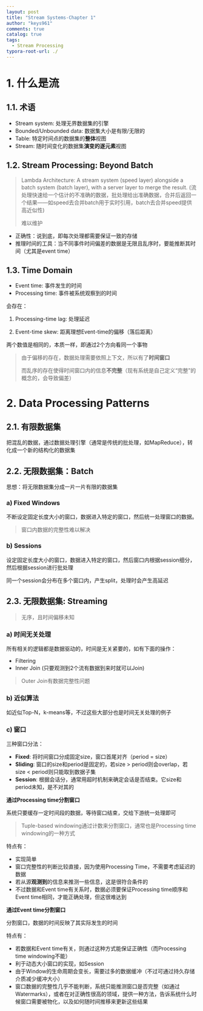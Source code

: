 ```yaml
---
layout: post
title: "Stream Systems-Chapter 1"
author: "keys961"
comments: true
catalog: true
tags:
  - Stream Processing
typora-root-url: ./
---
```


# 1. 什么是流

## 1.1. 术语

- Stream system: 处理无界数据集的引擎
- Bounded/Unbounded data: 数据集大小是有限/无限的
- Table: 特定时间点的数据集的**整体**视图
- Stream: 随时间变化的数据集**演变的逐元素**视图 

## 1.2. Stream Processing: Beyond Batch

> Lambda Architecture: A stream system (speed layer) alongside a batch system (batch layer), with a server layer to merge the result. (流处理快速给一个估计的不准确的数据，批处理给出准确数据，合并后返回一个结果——如speed去合并batch用于实时引用，batch去合并speed提供高近似性)
>
> 难以维护

- 正确性：说到底，即每次处理都需要保证一致的存储
- 推理时间的工具：当不同事件时间偏差的数据是无限且乱序时，要能推断其时间（尤其是event time）

## 1.3. Time Domain

- Event time: 事件发生的时间
- Processing time: 事件被系统观察到的时间

会存在：

1. Processing-time lag: 处理延迟

2. Event-time skew: 距离理想Event-time的偏移（落后距离）

两个数值是相同的，本质一样，即通过2个方向看同一个事物

> 由于偏移的存在，数据处理需要依照上下文，所以有了**时间窗口**
>
> 而乱序的存在使得时间窗口内的信息**不完整**（现有系统是自己定义“完整”的概念的，会导致偏差）

# 2. Data Processing Patterns

## 2.1. 有限数据集

把混乱的数据，通过数据处理引擎（通常是传统的批处理，如MapReduce），转化成一个新的结构化的数据集

## 2.2. 无限数据集：Batch

思想：将无限数据集分成一片一片有限的数据集

### a) Fixed Windows

不断设定固定长度大小的窗口，数据进入特定的窗口，然后统一处理窗口的数据。

> 窗口内数据的完整性难以解决

### b) Sessions

设定固定长度大小的窗口，数据进入特定的窗口，然后窗口内根据session细分，然后根据session进行批处理

同一个session会分布在多个窗口内，产生split，处理时会产生高延迟

## 2.3. 无限数据集: Streaming

> 无序，且时间偏移未知

### a) 时间无关处理

所有相关的逻辑都是数据驱动的，时间是无关紧要的，如有下面的操作：

- Filtering
- Inner Join (只要观测到2个流有数据到来时就可以Join)

> Outer Join有数据完整性问题

### b) 近似算法

如近似Top-N，k-means等，不过这些大部分也是时间无关处理的例子

### c) 窗口

三种窗口分法：

- **Fixed**: 将时间窗口分成固定size，窗口首尾对齐（period = size）
- **Sliding**: 窗口的size和period是固定的，若size > period则会overlap，若size < period则只能取到数据子集
- **Session**: 根据会话分，通常用超时机制来确定会话是否结束。它size和period未知，是不对其的

**通过Processing time分割窗口**

系统只要缓存一定时间段的数据，等待窗口结束，交给下游统一处理即可

> Tuple-based windowing通过计数来分割窗口，通常也是Processing time windowing的一种方式

特点有：

- 实现简单
- 窗口完整性的判断比较直接，因为使用Processing Time，不需要考虑延迟的数据
- 若从源**观测到**的信息来推测一些信息，这是很符合条件的
- 不过数据和Event time有关系时，数据必须要保证Processing time顺序和Event time相同，才能正确处理，但这很难达到

**通过Event time分割窗口**

分割窗口，数据的时间反映了其实际发生的时间

特点有：

- 若数据和Event time有关，则通过这种方式能保证正确性（而Processing time windowing不能）
- 利于动态大小窗口的实现，如Session
- 由于Window的生命周期会变长，需要过多的数据缓冲（不过可通过持久存储介质减少缓冲大小）
- 窗口数据的完整性几乎不能判断，系统只能推测窗口是否完整（如通过Watermarks），或者在对正确性很高的领域，提供一种方法，告诉系统什么时候窗口需要被物化，以及如何随时间推移来更新这些结果